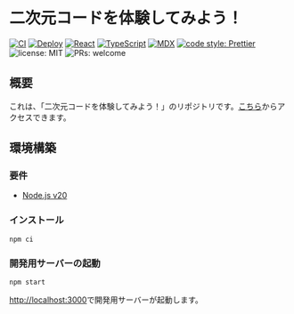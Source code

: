 # 二次元コードを体験してみよう！

[![CI](https://github.com/ut-code/barcode/actions/workflows/ci.yml/badge.svg)](https://github.com/ut-code/barcode/actions/workflows/ci.yml)
[![Deploy](https://github.com/ut-code/barcode/actions/workflows/deploy.yml/badge.svg)](https://github.com/ut-code/barcode/actions/workflows/deploy.yml)
[![React](https://img.shields.io/badge/React-555.svg?logo=react)](https://github.com/facebook/react)
[![TypeScript](https://img.shields.io/badge/TypeScript-007ACC.svg?logo=typescript&logoColor=white)](https://github.com/microsoft/TypeScript)
[![MDX](https://img.shields.io/badge/MDX-1B1F24.svg?logo=mdx)](https://mdxjs.com/)
[![code style: Prettier](https://img.shields.io/badge/code_style-prettier-ff69b4.svg?style=flat-square)](https://github.com/prettier/prettier)
![license: MIT](https://img.shields.io/badge/license-MIT-informational.svg)
![PRs: welcome](https://img.shields.io/badge/PRs-welcome-brightgreen.svg)

## 概要

これは、「二次元コードを体験してみよう！」のリポジトリです。[こちら](https://ut-code.github.io/barcode/)からアクセスできます。

## 環境構築

### 要件

- [Node.js v20](https://nodejs.org/en)

### インストール

```
npm ci
```

### 開発用サーバーの起動

```
npm start
```

[http://localhost:3000](http://localhost:3000)で開発用サーバーが起動します。
